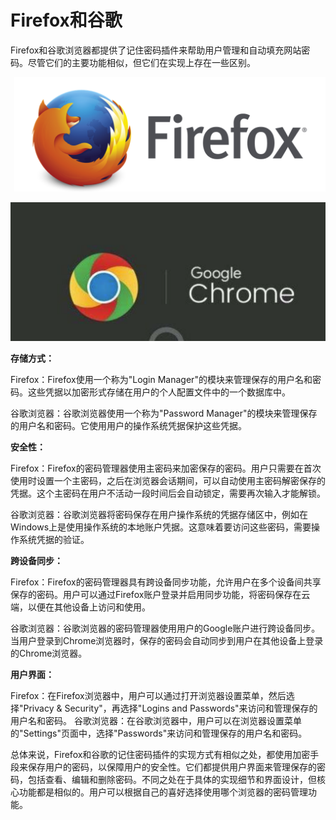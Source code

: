 Firefox和谷歌
=
Firefox和谷歌浏览器都提供了记住密码插件来帮助用户管理和自动填充网站密码。尽管它们的主要功能相似，但它们在实现上存在一些区别。

![image](https://github.com/yxh1120/Homework-group-41/blob/main/Project%2017/Firefox.png)

![image](https://github.com/yxh1120/Homework-group-41/blob/main/Project%2017/Google.png)

**存储方式：**

Firefox：Firefox使用一个称为"Login Manager"的模块来管理保存的用户名和密码。这些凭据以加密形式存储在用户的个人配置文件中的一个数据库中。

谷歌浏览器：谷歌浏览器使用一个称为"Password Manager"的模块来管理保存的用户名和密码。它使用用户的操作系统凭据保护这些凭据。

**安全性：**

Firefox：Firefox的密码管理器使用主密码来加密保存的密码。用户只需要在首次使用时设置一个主密码，之后在浏览器会话期间，可以自动使用主密码解密保存的凭据。这个主密码在用户不活动一段时间后会自动锁定，需要再次输入才能解锁。

谷歌浏览器：谷歌浏览器将密码保存在用户操作系统的凭据存储区中，例如在Windows上是使用操作系统的本地账户凭据。这意味着要访问这些密码，需要操作系统凭据的验证。

**跨设备同步：**

Firefox：Firefox的密码管理器具有跨设备同步功能，允许用户在多个设备间共享保存的密码。用户可以通过Firefox账户登录并启用同步功能，将密码保存在云端，以便在其他设备上访问和使用。

谷歌浏览器：谷歌浏览器的密码管理器使用用户的Google账户进行跨设备同步。当用户登录到Chrome浏览器时，保存的密码会自动同步到用户在其他设备上登录的Chrome浏览器。

**用户界面：**

  Firefox：在Firefox浏览器中，用户可以通过打开浏览器设置菜单，然后选择"Privacy & Security"，再选择"Logins and Passwords"来访问和管理保存的用户名和密码。
  谷歌浏览器：在谷歌浏览器中，用户可以在浏览器设置菜单的"Settings"页面中，选择"Passwords"来访问和管理保存的用户名和密码。

总体来说，Firefox和谷歌的记住密码插件的实现方式有相似之处，都使用加密手段来保存用户的密码，以保障用户的安全性。它们都提供用户界面来管理保存的密码，包括查看、编辑和删除密码。不同之处在于具体的实现细节和界面设计，但核心功能都是相似的。用户可以根据自己的喜好选择使用哪个浏览器的密码管理功能。
